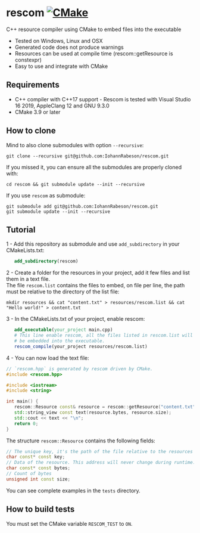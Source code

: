 # rescom [![CMake](https://github.com/IohannRabeson/rescom/actions/workflows/cmake.yml/badge.svg)](https://github.com/IohannRabeson/rescom/actions/workflows/cmake.yml)

C++ resource compiler using CMake to embed files into the executable

 - Tested on Windows, Linux and OSX
 - Generated code does not produce warnings
 - Resources can be used at compile time (rescom::getResource is constexpr)
 - Easy to use and integrate with CMake

## Requirements
 - C++ compiler with C++17 support - Rescom is tested with Visual Studio 16 2019, AppleClang 12 and GNU 9.3.0
 - CMake 3.9 or later

## How to clone
Mind to also clone submodules with option `--recursive`:
```shell
git clone --recursive git@github.com:IohannRabeson/rescom.git
```
If you missed it, you can ensure all the submodules are properly cloned with:
```shell
cd rescom && git submodule update --init --recursive
```
If you use `rescom` as submodule:
```shell
git submodule add git@github.com:IohannRabeson/rescom.git
git submodule update --init --recursive
```

## Tutorial

 1 - Add this repository as submodule and use `add_subdirectory` in your CMakeLists.txt:
 ```cmake
    add_subdirectory(rescom)
```
 2 - Create a folder for the resources in your project, add it few files and list them in a text file.  
The file `rescom.list` contains the files to embed, on file per line, the path must be relative to
the directory of the list file:  
 ```shell
mkdir resources && cat "content.txt" > resources/rescom.list && cat "Hello world!" > content.txt
```
 3 - In the CMakeLists.txt of your project, enable rescom:
 ```cmake
    add_executable(your_project main.cpp)
    # This line enable rescom, all the files listed in rescom.list will
    # be embedded into the executable.
    rescom_compile(your_project resources/rescom.list)
```
 4 - You can now load the text file:
 ```c++
// `rescom.hpp` is generated by rescom driven by CMake.
#include <rescom.hpp>  

#include <iostream>
#include <string>

int main() {
    rescom::Resource const& resource = rescom::getResource("content.txt");
    std::string_view const text(resource.bytes, resource.size);
    std::cout << text << "\n";
    return 0;
}
 ```

The structure `rescom::Resource` contains the following fields: 
```c++
// The unique key, it's the path of the file relative to the resources file list
char const* const key;
// Data of the resource. This address will never change during runtime.
char const* const bytes;
// Count of bytes
unsigned int const size;
```

You can see complete examples in the `tests` directory.

## How to build tests
You must set the CMake variable `RESCOM_TEST` to `ON`.

